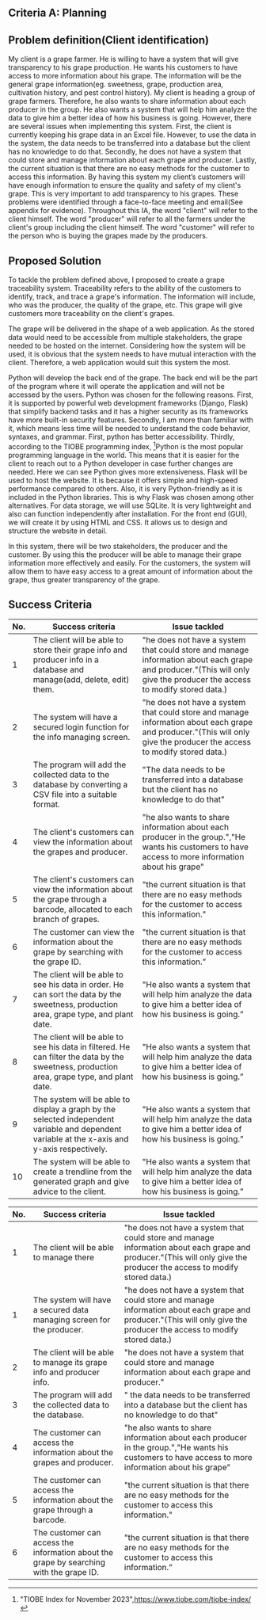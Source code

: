 ## Criteria A: Planning

## Problem definition(Client identification)
My client is a grape farmer. He is willing to have a system that will give transparency to his grape production. He wants his customers to have access to more information about his grape. The information will be the general grape information(eg. sweetness, grape, production area, cultivation history, and pest control history). My client is heading a group of grape farmers. Therefore, he also wants to share information about each producer in the group. He also wants a system that will help him analyze the data to give him a better idea of how his business is going.
However, there are several issues when implementing this system. First, the client is currently keeping his grape data in an Excel file. However, to use the data in the system, the data needs to be transferred into a database but the client has no knowledge to do that. Secondly, he does not have a system that could store and manage information about each grape and producer. Lastly, the current situation is that there are no easy methods for the customer to access this information.
By having this system my client’s customers will have enough information to ensure the quality and safety of my client's grape. This is very important to add transparency to his grapes. These problems were identified through a face-to-face meeting and email(See appendix for evidence). Throughout this IA, the word "client" will refer to the client himself. The word "producer" will refer to all the farmers under the client's group including the client himself. The word "customer" will refer to the person who is buying the grapes made by the producers.



## Proposed Solution

To tackle the problem defined above, I proposed to create a grape traceability system. Traceability refers to the ability of the customers to identify, track, and trace a grape's information. The information will include, who was the producer, the quality of the grape, etc. This grape will give customers more traceability on the client's grapes.

The grape will be delivered in the shape of a web application. As the stored data would need to be accessible from multiple stakeholders, the grape needed to be hosted on the internet. Considering how the system will be used, it is obvious that the system needs to have mutual interaction with the client. Therefore, a web application would suit this system the most.

Python will develop the back end of the grape. The back end will be the part of the program where it will operate the application and will not be accessed by the users. Python was chosen for the following reasons. First, it is supported by powerful web development frameworks (Django, Flask) that simplify backend tasks and it has a higher security as its frameworks have more built-in security features. Secondly, I am more than familiar with it, which means less time will be needed to understand the code behavior, syntaxes, and grammar. First, python has better accessibility. Thirdly, according to the TIOBE programming index, [^8]Python is the most popular programming language in the world. This means that it is easier for the client to reach out to a Python developer in case further changes are needed. Here we can see Python gives more extensiveness. Flask will be used to host the website. It is because it offers simple and high-speed performance compared to others. Also, it is very Python-friendly as it is included in the Python libraries. This is why Flask was chosen among other alternatives. For data storage, we will use SQLite. It is very lightweight and also can function independently after installation. For the front end (GUI), we will create it by using HTML and CSS. It allows us to design and structure the website in detail.

In this system, there will be two stakeholders, the producer and the customer. By using this the producer will be able to manage their grape information more effectively and easily. For the customers, the system will allow them to have easy access to a great amount of information about the grape, thus greater transparency of the grape.



[^3]:Ijaz, Arslan. “JavaScript Vs. Python: Which One is Better? | by Arslan Ijaz | CodeX.” Medium, 20 September 2022, https://medium.com/codex/javascript-vs-python-which-one-is-better-b873f4e69583. Accessed 19 May 2023.

[^4]:Shah, Hardik. “6 Reasons Why Flask is Better Framework for Web Application Development.” Able, 1 December 2021, https://able.bio/hardikshah/6-reasons-why-flask-is-better-framework-for-web-application-development--cd398f73. Accessed 19 May 2023.

[^5]:SQL is 43 years old - here's 8 reasons we still use it today.” Blog, 28 April 2017, https://blog.sqlizer.io/posts/sql-43/. Accessed 19 May 2023.

[^6]:Goyal, Yashi. “Advantages of HTML | Top 10 Amazing Advantages of HTML.” eduCBA, https://www.educba.com/advantages-of-html/. Accessed 19 May 2023.

[^7]:“What Is CSS and Why Should You Use It?” Devmountain, https://devmountain.com/blog/what-is-css-and-why-use-it/. Accessed 19 May 2023.

[^8]:"TIOBE Index for November 2023",https://www.tiobe.com/tiobe-index/



## Success Criteria
| No. | Success criteria	         | Issue tackled       |
|----------------------------|---------------------------------|----------------|
| 1 | The client will be able to store their grape info and producer info in a database and manage(add, delete, edit) them. | "he does not have a system that could store and manage information about each grape and producer."(This will only give the producer the access to modify stored data.)  | 
| 2 | The system will have a secured login function for the info managing screen. | "he does not have a system that could store and manage information about each grape and producer."(This will only give the producer the access to modify stored data.)  | 
| 3 | The program will add the collected data to the database by converting a CSV file into a suitable format.  | "The data needs to be transferred into a database but the client has no knowledge to do that"  | 
| 4 | The client's customers can view the information about the grapes and producer.  |"he also wants to share information about each producer in the group.","He wants his customers to have access to more information about his grape" | 
| 5 | The client's customers can view the information about the grape through a barcode, allocated to each branch of grapes.  | "the current situation is that there are no easy methods for the customer to access this information." | 
| 6 | The customer can view the information about the grape by searching with the grape ID. | "the current situation is that there are no easy methods for the customer to access this information.” | 
| 7 | The client will be able to see his data in order. He can sort the data by the sweetness, production area, grape type, and plant date. | "He also wants a system that will help him analyze the data to give him a better idea of how his business is going.” |
| 8 | The client will be able to see his data in filtered. He can filter the data by the sweetness, production area, grape type, and plant date. | "He also wants a system that will help him analyze the data to give him a better idea of how his business is going.” |
| 9 | The system will be able to display a graph by the selected independent variable and dependent variable at the x-axis and y-axis respectively. | "He also wants a system that will help him analyze the data to give him a better idea of how his business is going.” |
| 10 | The system will be able to create a trendline from the generated graph and give advice to the client.  | "He also wants a system that will help him analyze the data to give him a better idea of how his business is going.” |




| No. | Success criteria	         | Issue tackled       |
|----------------------------|---------------------------------|----------------|
| 1 | The client will be able to manage there  | "he does not have a system that could store and manage information about each grape and producer."(This will only give the producer the access to modify stored data.)  | 
| 1 | The system will have a secured data managing screen for the producer.  | "he does not have a system that could store and manage information about each grape and producer."(This will only give the producer the access to modify stored data.)  | 
| 2 | The client will be able to manage its grape info and producer info. | "he does not have a system that could store and manage information about each grape and producer." | 
| 3 | The program will add the collected data to the database.  | " the data needs to be transferred into a database but the client has no knowledge to do that"  | 
| 4 | The customer can access the information about the grapes and producer.  |"he also wants to share information about each producer in the group.","He wants his customers to have access to more information about his grape" | 
| 5 | The customer can access the information about the grape through a barcode.  | "the current situation is that there are no easy methods for the customer to access this information." | 
| 6 | The customer can access the information about the grape by searching with the grape ID. | "the current situation is that there are no easy methods for the customer to access this information.” | 


